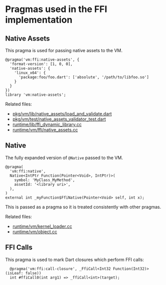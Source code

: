 # Pragmas used in the FFI implementation

## Native Assets

This pragma is used for passing native assets to the VM.

```
@pragma('vm:ffi:native-assets', {
  'format-version': [1, 0, 0],
  'native-assets': {
    'linux_x64': {
      'package:foo/foo.dart': ['absolute', '/path/to/libfoo.so']
    }
  }
})
library 'vm:native-assets';
```

Related files:

* [pkg/vm/lib/native_assets/load_and_validate.dart](../../../pkg/vm/lib/native_assets/load_and_validate.dart)
* [pkg/vm/test/native_assets_validator_test.dart](../../../pkg/vm/test/native_assets_validator_test.dart)
* [runtime/lib/ffi_dynamic_library.cc](../../../runtime/lib/ffi_dynamic_library.cc)
* [runtime/vm/ffi/native_assets.cc](../../../runtime/vm/ffi/native_assets.cc)

## Native

The fully expanded version of `@Native` passed to the VM.

```
@pragma(
  'vm:ffi:native',
  Native<IntPtr Function(Pointer<Void>, IntPtr)>(
    symbol: 'MyClass_MyMethod',
    assetId: '<library uri>',
  ),
)
external int _myFunction$FfiNative(Pointer<Void> self, int x);
```

This is passed as a pragma so it is treated consistently with other pragmas.

Related files:

* [runtime/vm/kernel_loader.cc](../../../runtime/vm/kernel_loader.cc)
* [runtime/vm/object.cc](../../../runtime/vm/object.cc)

## FFI Calls

This pragma is used to mark Dart closures which perform FFI calls:

```
  @pragma('vm:ffi:call-closure', _FfiCall<Int32 Function(Int32)>(isLeaf: false))
  int #ffiCall0(int arg1) => _ffiCall<int>(target);
```

